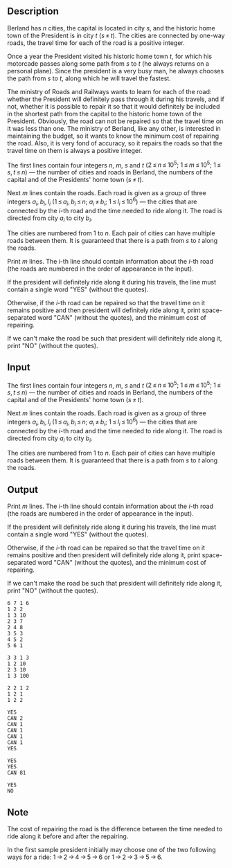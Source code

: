 ## Description

<div><p>Berland has <span class="tex-span"><i>n</i></span> cities, the capital is located in city <span class="tex-span"><i>s</i></span>, and the historic home town of the President is in city <span class="tex-span"><i>t</i></span> (<span class="tex-span"><i>s</i> ≠ <i>t</i></span>). The cities are connected by one-way roads, the travel time for each of the road is a positive integer.</p><p>Once a year the President visited his historic home town <span class="tex-span"><i>t</i></span>, for which his motorcade passes along some path from <span class="tex-span"><i>s</i></span> to <span class="tex-span"><i>t</i></span> (he always returns on a personal plane). Since the president is a very busy man, he always chooses the path from <span class="tex-span"><i>s</i></span> to <span class="tex-span"><i>t</i></span>, along which he will travel the fastest.</p><p>The ministry of Roads and Railways wants to learn for each of the road: whether the President will definitely pass through it during his travels, and if not, whether it is possible to repair it so that it would definitely be included in the shortest path from the capital to the historic home town of the President. Obviously, the road can not be repaired so that the travel time on it was less than one. The ministry of Berland, like any other, is interested in maintaining the budget, so it wants to know the minimum cost of repairing the road. Also, it is very fond of accuracy, so it repairs the roads so that the travel time on them is always a positive integer.</p></div><div class="input-specification"><p>The first lines contain four integers <span class="tex-span"><i>n</i></span>, <span class="tex-span"><i>m</i></span>, <span class="tex-span"><i>s</i></span> and <span class="tex-span"><i>t</i></span> (<span class="tex-span">2 ≤ <i>n</i> ≤ 10<sup class="upper-index">5</sup>;&nbsp;1 ≤ <i>m</i> ≤ 10<sup class="upper-index">5</sup>;&nbsp;1 ≤ <i>s</i>, <i>t</i> ≤ <i>n</i></span>) — the number of cities and roads in Berland, the numbers of the capital and of the Presidents' home town (<span class="tex-span"><i>s</i> ≠ <i>t</i></span>).</p><p>Next <span class="tex-span"><i>m</i></span> lines contain the roads. Each road is given as a group of three integers <span class="tex-span"><i>a</i><sub class="lower-index"><i>i</i></sub>, <i>b</i><sub class="lower-index"><i>i</i></sub>, <i>l</i><sub class="lower-index"><i>i</i></sub></span> (<span class="tex-span">1 ≤ <i>a</i><sub class="lower-index"><i>i</i></sub>, <i>b</i><sub class="lower-index"><i>i</i></sub> ≤ <i>n</i>;&nbsp;<i>a</i><sub class="lower-index"><i>i</i></sub> ≠ <i>b</i><sub class="lower-index"><i>i</i></sub>;&nbsp;1 ≤ <i>l</i><sub class="lower-index"><i>i</i></sub> ≤ 10<sup class="upper-index">6</sup></span>) — the cities that are connected by the <span class="tex-span"><i>i</i></span>-th road and the time needed to ride along it. The road is directed from city <span class="tex-span"><i>a</i><sub class="lower-index"><i>i</i></sub></span> to city <span class="tex-span"><i>b</i><sub class="lower-index"><i>i</i></sub></span>.</p><p>The cities are numbered from 1 to <span class="tex-span"><i>n</i></span>. Each pair of cities can have multiple roads between them. It is guaranteed that there is a path from <span class="tex-span"><i>s</i></span> to <span class="tex-span"><i>t</i></span> along the roads.</p></div><div class="output-specification"><p>Print <span class="tex-span"><i>m</i></span> lines. The <span class="tex-span"><i>i</i></span>-th line should contain information about the <span class="tex-span"><i>i</i></span>-th road (the roads are numbered in the order of appearance in the input).</p><p>If the president will definitely ride along it during his travels, the line must contain a single word "<span class="tex-font-style-tt">YES</span>" (without the quotes).</p><p>Otherwise, if the <span class="tex-span"><i>i</i></span>-th road can be repaired so that the travel time on it remains positive and then president will definitely ride along it, print space-separated word "<span class="tex-font-style-tt">CAN</span>" (without the quotes), and the minimum cost of repairing.</p><p>If <span class="tex-font-style-bf">we can't make the road be such that president will definitely ride along it</span>, print "<span class="tex-font-style-tt">NO</span>" (without the quotes).</p></div>

## Input

<p>The first lines contain four integers <span class="tex-span"><i>n</i></span>, <span class="tex-span"><i>m</i></span>, <span class="tex-span"><i>s</i></span> and <span class="tex-span"><i>t</i></span> (<span class="tex-span">2 ≤ <i>n</i> ≤ 10<sup class="upper-index">5</sup>;&nbsp;1 ≤ <i>m</i> ≤ 10<sup class="upper-index">5</sup>;&nbsp;1 ≤ <i>s</i>, <i>t</i> ≤ <i>n</i></span>) — the number of cities and roads in Berland, the numbers of the capital and of the Presidents' home town (<span class="tex-span"><i>s</i> ≠ <i>t</i></span>).</p><p>Next <span class="tex-span"><i>m</i></span> lines contain the roads. Each road is given as a group of three integers <span class="tex-span"><i>a</i><sub class="lower-index"><i>i</i></sub>, <i>b</i><sub class="lower-index"><i>i</i></sub>, <i>l</i><sub class="lower-index"><i>i</i></sub></span> (<span class="tex-span">1 ≤ <i>a</i><sub class="lower-index"><i>i</i></sub>, <i>b</i><sub class="lower-index"><i>i</i></sub> ≤ <i>n</i>;&nbsp;<i>a</i><sub class="lower-index"><i>i</i></sub> ≠ <i>b</i><sub class="lower-index"><i>i</i></sub>;&nbsp;1 ≤ <i>l</i><sub class="lower-index"><i>i</i></sub> ≤ 10<sup class="upper-index">6</sup></span>) — the cities that are connected by the <span class="tex-span"><i>i</i></span>-th road and the time needed to ride along it. The road is directed from city <span class="tex-span"><i>a</i><sub class="lower-index"><i>i</i></sub></span> to city <span class="tex-span"><i>b</i><sub class="lower-index"><i>i</i></sub></span>.</p><p>The cities are numbered from 1 to <span class="tex-span"><i>n</i></span>. Each pair of cities can have multiple roads between them. It is guaranteed that there is a path from <span class="tex-span"><i>s</i></span> to <span class="tex-span"><i>t</i></span> along the roads.</p>

## Output

<p>Print <span class="tex-span"><i>m</i></span> lines. The <span class="tex-span"><i>i</i></span>-th line should contain information about the <span class="tex-span"><i>i</i></span>-th road (the roads are numbered in the order of appearance in the input).</p><p>If the president will definitely ride along it during his travels, the line must contain a single word "<span class="tex-font-style-tt">YES</span>" (without the quotes).</p><p>Otherwise, if the <span class="tex-span"><i>i</i></span>-th road can be repaired so that the travel time on it remains positive and then president will definitely ride along it, print space-separated word "<span class="tex-font-style-tt">CAN</span>" (without the quotes), and the minimum cost of repairing.</p><p>If <span class="tex-font-style-bf">we can't make the road be such that president will definitely ride along it</span>, print "<span class="tex-font-style-tt">NO</span>" (without the quotes).</p>





```input1
6 7 1 6
1 2 2
1 3 10
2 3 7
2 4 8
3 5 3
4 5 2
5 6 1

```




```input2
3 3 1 3
1 2 10
2 3 10
1 3 100

```




```input3
2 2 1 2
1 2 1
1 2 2

```




```output1
YES
CAN 2
CAN 1
CAN 1
CAN 1
CAN 1
YES

```




```output2
YES
YES
CAN 81

```




```output3
YES
NO

```



## Note

<p>The cost of repairing the road is the difference between the time needed to ride along it before and after the repairing.</p><p>In the first sample president initially may choose one of the two following ways for a ride: <span class="tex-span">1 → 2 → 4 → 5 → 6</span> or <span class="tex-span">1 → 2 → 3 → 5 → 6</span>.</p>
